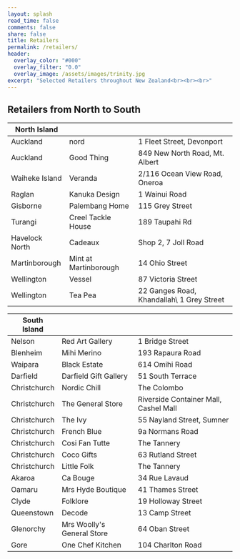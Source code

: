 ```yaml
---
layout: splash
read_time: false
comments: false
share: false
title: Retailers
permalink: /retailers/
header:
  overlay_color: "#000"
  overlay_filter: "0.0"
  overlay_image: /assets/images/trinity.jpg
excerpt: "Selected Retailers throughout New Zealand<br><br><br>"
---
```


## Retailers from North to South

| North Island  |                       |                             |
|---------------|-----------------------|-----------------------------|
|Auckland	    |nord	                |1 Fleet Street, Devonport      |
|Auckland	    |Good Thing             |849 New North Road, Mt. Albert |
|Waiheke Island	|Veranda	            |2/116 Ocean View Road, Oneroa  |
|Raglan	        |Kanuka Design          |1 Wainui Road                  |
|Gisborne	    |Palembang Home	        |115 Grey Street                |
|Turangi	    |Creel Tackle House	    |189 Taupahi Rd                 |
|Havelock North	|Cadeaux	            |Shop 2, 7 Joll Road            |
|Martinborough	|Mint at Martinborough	|14 Ohio Street                 |
|Wellington	    |Vessel	                |87 Victoria Street             |
|Wellington	    |Tea Pea	            |22 Ganges Road, Khandallah\ 1 Grey Street     |


| South Island  |                       |                       |
|---------------|-----------------------|-----------------------|
|Nelson     	    |Red Art Gallery |  1 Bridge Street         |
|Blenheim        	    |Mihi Merino |193 Rapaura Road          |
|Waipara	|Black Estate	|614 Omihi Road |
|Darfield	|Darfield Gift Gallery	|51 South Terrace |
|Christchurch	|Nordic Chill	|The Colombo |
|Christchurch	|The General Store	|Riverside Container Mall, Cashel Mall |
|Christchurch	|The Ivy	|55 Nayland Street,  Sumner |
|Christchurch	|French Blue	|9a Normans Road |
|Christchurch	|Cosi Fan Tutte	|The Tannery |
|Christchurch	|Coco Gifts	|63 Rutland Street |
|Christchurch	|Little Folk	|The Tannery |
|Akaroa	|Ca Bouge	|34 Rue Lavaud |
|Oamaru	|Mrs Hyde Boutique	|41 Thames Street |
|Clyde	|Folklore	|19 Holloway Street |
|Queenstown	|Decode	|13 Camp Street |
|Glenorchy	|Mrs Woolly's General Store	|64 Oban Street |
|Gore	|One Chef Kitchen	|104 Charlton Road |
